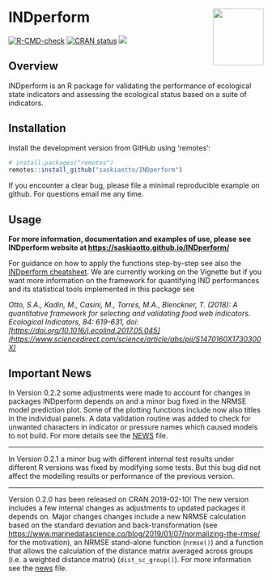 
<!-- README.md is generated from README.Rmd. Please edit that file -->

# INDperform <img src="man/figures/logo.png" align="right" width="100" height="112" />

<!-- badges: start -->

[![R-CMD-check](https://github.com/saskiaotto/INDperform/actions/workflows/check-full.yaml/badge.svg)](https://github.com/saskiaotto/INDperform/actions/workflows/check-full.yaml)
[![CRAN
status](https://www.r-pkg.org/badges/version/INDperform)](https://CRAN.R-project.org/package=INDperform)
[![](https://cranlogs.r-pkg.org/badges/INDperform)](https://cran.r-project.org/package=INDperform)
<!-- badges: end -->

<!-- The following does not work for GitHub README files -->

<!-- <a href="https://saskiaotto.github.io/INDperform/"  -->

<!-- style="box-shadow: 0px 20px 14px -7px #9c9993; -->

<!--    background:linear-gradient(120deg, #D77020, #ffdf1f, #5F8539 ); -->

<!--    background-color:#9c9993; -->

<!--    border-radius:8px; -->

<!--    cursor:pointer; -->

<!--    color:#ffffff; -->

<!--    font-family:Arial; -->

<!--    font-size:20px; -->

<!--    font-weight:bold; -->

<!--    padding:13px 32px; -->

<!--    text-decoration:none; -->

<!--    text-shadow:0px 1px 0px #4c4c4c; -->

<!--    margin: auto; -->

<!--    display: block; -->

<!--    width: 40%;">INDperform website</a> -->

## Overview

INDperform is an R package for validating the performance of ecological
state indicators and assessing the ecological status based on a suite of
indicators.

## Installation

Install the development version from GitHub using ‘remotes’:

``` r
# install.packages("remotes")
remotes::install_github("saskiaotto/INDperform")
```

If you encounter a clear bug, please file a minimal reproducible example
on github. For questions email me any time.

## Usage

**For more information, documentation and examples of use, please see
INDperform website at <https://saskiaotto.github.io/INDperform/>**

For guidance on how to apply the functions step-by-step see also the
[INDperform
cheatsheet](https://raw.githubusercontent.com/saskiaotto/cheatsheets/476bad4a8876939a7b3e1784a5bf61567ed4a715/Cheatsheet_INDperform_v0.1.0.pdf).
We are currently working on the Vignette but if you want more
information on the framework for quantifying IND performances and its
statistical tools implemented in this package see

*Otto, S.A., Kadin, M., Casini, M., Torres, M.A., Blenckner, T. (2018):
A quantitative framework for selecting and validating food web
indicators. Ecological Indicators, 84: 619-631, doi:
[https://doi.org/10.1016/j.ecolind.2017.05.045](https://www.sciencedirect.com/science/article/abs/pii/S1470160X1730300X)*

## Important News

In Version 0.2.2 some adjustments were made to account for changes in
packages INDperform depends on and a minor bug fixed in the NRMSE model
prediction plot. Some of the plotting functions include now also titles
in the individual panels. A data validation routine was added to check
for unwanted characters in indicator or pressure names which caused
models to not build. For more details see the
[NEWS](https://saskiaotto.github.io/INDperform/news/index.html) file.

-----

In Version 0.2.1 a minor bug with different internal test results under
different R versions was fixed by modifying some tests. But this bug did
not affect the modelling results or performance of the previous version.

-----

Version 0.2.0 has been released on CRAN 2019-02-10\! The new version
includes a few internal changes as adjustments to updated packages it
depends on. Major changes changes include a new NRMSE calculation based
on the standard deviation and back-transformation (see
<https://www.marinedatascience.co/blog/2019/01/07/normalizing-the-rmse/>
for the motivation), an NRMSE stand-alone function (`nrmse()`) and a
function that allows the calculation of the distance matrix averaged
across groups (i.e. a weighted distance matrix) (`dist_sc_group()`). For
more information see the
[news](https://github.com/saskiaotto/INDperform/blob/master/NEWS.md)
file.
